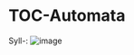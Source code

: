 # TOC-Automata

Syll-:
![image](https://user-images.githubusercontent.com/59536110/181947406-87de7f5b-e7fd-45be-8303-5209f210f349.png)
